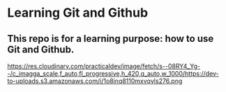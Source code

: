 # Learning Git and Github

## This repo is for a learning purpose: how to use Git and Github.

https://res.cloudinary.com/practicaldev/image/fetch/s--08RY4_Yg--/c_imagga_scale,f_auto,fl_progressive,h_420,q_auto,w_1000/https://dev-to-uploads.s3.amazonaws.com/i/1o8inq8110mxvqyls276.png
